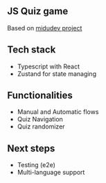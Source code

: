 ## JS Quiz game

Based on [midudev project](https://github.com/midudev/aprendiendo-react/tree/master/projects/13-javascript-quiz-con-zustand)

## Tech stack

- Typescript with React
- Zustand for state managing

## Functionalities

- Manual and Automatic flows
- Quiz Navigation
- Quiz randomizer

## Next steps

- Testing (e2e)
- Multi-language support
